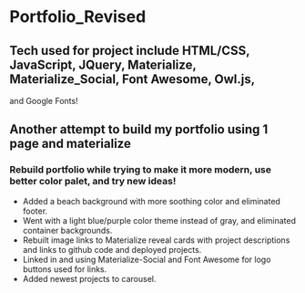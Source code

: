# Portfolio_Revised
## Tech used for project include HTML/CSS, JavaScript, JQuery, Materialize, Materialize_Social, Font Awesome, Owl.js,
 and Google Fonts!
## Another attempt to build my portfolio using 1 page and materialize
### Rebuild portfolio while trying to make it more modern, use better color palet, and try new ideas!
* Added a beach background with more soothing color and eliminated footer.
* Went with a light blue/purple color theme instead of gray, and eliminated container backgrounds.
* Rebuilt image links to Materialize reveal cards with project descriptions and links to github code and deployed projects.
* Linked in and using Materialize-Social and Font Awesome for logo buttons used for links.
* Added newest projects to carousel.
